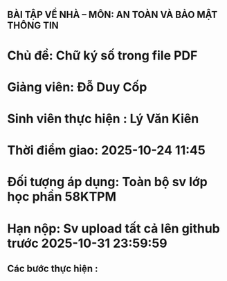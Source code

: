 ## BÀI TẬP VỀ NHÀ – MÔN: AN TOÀN VÀ BẢO MẬT THÔNG TIN
# Chủ đề: Chữ ký số trong file PDF
# Giảng viên: Đỗ Duy Cốp
# Sinh viên thực hiện : Lý Văn Kiên
# Thời điểm giao: 2025-10-24 11:45
# Đối tượng áp dụng: Toàn bộ sv lớp học phần 58KTPM
# Hạn nộp: Sv upload tất cả lên github trước 2025-10-31 23:59:59


## Các bước thực hiện : 
